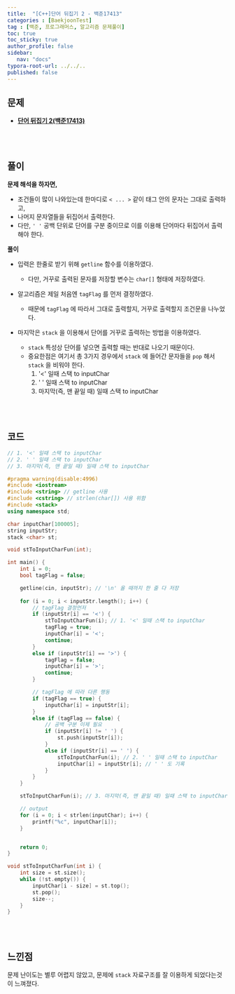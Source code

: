 ```yaml
---
title:  "[C++]단어 뒤집기 2 - 백준17413"
categories : [BaekjoonTest]
tag : [백준, 프로그래머스, 알고리즘 문제풀이]
toc: true
toc_sticky: true
author_profile: false
sidebar:
   nav: "docs"
typora-root-url: ../../..
published: false
---
```




## 문제

* **[단어 뒤집기 2(백준17413)](https://www.acmicpc.net/problem/17413)**

<br><br>

## 풀이

**문제 해석을 하자면,**

* 조건들이 많이 나와있는데 한마디로 `< ... >` 같이 태그 안의 문자는 그대로 출력하고,
* 나머지 문자열들을 뒤집어서 출력한다.
* 다만, `' '` 공백 단위로 단어를 구분 중이므로 이를 이용해 단어마다 뒤집어서 출력해야 한다.



**풀이**

* 입력은 한줄로 받기 위해 `getline` 함수를 이용하였다.
  * 다만, 거꾸로 출력된 문자를 저장할 변수는 `char[]` 형태에 저장하였다.

* 알고리즘은 제일 처음엔 `tagFlag` 를 먼저 결정하였다.
  * 때문에 `tagFlag` 에 따라서 그대로 출력할지, 거꾸로 출력할지 조건문을 나누었다.

* 마지막은 `stack` 을 이용해서 단어를 거꾸로 출력하는 방법을 이용하였다.
  * `stack` 특성상 단어를 넣으면 출력할 때는 반대로 나오기 때문이다.
  * 중요한점은 여기서 총 3가지 경우에서 `stack` 에 들어간 문자들을 `pop` 해서 `stack` 을 비워야 한다.
    1. '<' 일때 스택 to inputChar
    2. ' ' 일때 스택 to inputChar
    3. 마지막(즉, 맨 끝일 때) 일때 스택 to inputChar




<br><br>

## 코드

```c++
// 1. '<' 일때 스택 to inputChar
// 2. ' ' 일때 스택 to inputChar
// 3. 마지막(즉, 맨 끝일 때) 일때 스택 to inputChar

#pragma warning(disable:4996)
#include <iostream>
#include <string> // getline 사용
#include <cstring> // strlen(char[]) 사용 위함
#include <stack>
using namespace std;

char inputChar[100005];
string inputStr;
stack <char> st;

void stToInputCharFun(int);

int main() {
	int i = 0;
	bool tagFlag = false;

	getline(cin, inputStr); // '\n' 올 때까지 한 줄 다 저장
	
	for (i = 0; i < inputStr.length(); i++) {
		// tagFlag 결정먼저
		if (inputStr[i] == '<') {
			stToInputCharFun(i); // 1. '<' 일때 스택 to inputChar
			tagFlag = true;
			inputChar[i] = '<';
			continue;
		}
		else if (inputStr[i] == '>') {
			tagFlag = false;
			inputChar[i] = '>';
			continue;
		}

		// tagFlag 에 따라 다른 행동
		if (tagFlag == true) {
			inputChar[i] = inputStr[i];
		}
		else if (tagFlag == false) {
			// 공백 구분 이제 필요
			if (inputStr[i] != ' ') {
				st.push(inputStr[i]);
			}
			else if (inputStr[i] == ' ') {
				stToInputCharFun(i); // 2. ' ' 일때 스택 to inputChar
				inputChar[i] = inputStr[i]; // ' ' 도 기록
			}
		}
	}

	stToInputCharFun(i); // 3. 마지막(즉, 맨 끝일 때) 일때 스택 to inputChar

	// output
	for (i = 0; i < strlen(inputChar); i++) {
		printf("%c", inputChar[i]);
	}


	return 0;
}

void stToInputCharFun(int i) {
	int size = st.size();
	while (!st.empty()) {
		inputChar[i - size] = st.top();
		st.pop();
		size--;
	}
}
```

<br><br>

## 느낀점

문제 난이도는 별루 어렵지 않았고, 문제에 `stack` 자료구조를 잘 이용하게 되었다는것이 느껴졌다.
